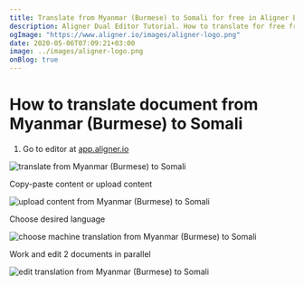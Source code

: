 ```yaml
---
title: Translate from Myanmar (Burmese) to Somali for free in Aligner Editor
description: Aligner Dual Editor Tutorial. How to translate for free from Myanmar (Burmese) to Somali. Aligner is multilingual document management platform. 
ogImage: "https://www.aligner.io/images/aligner-logo.png"
date: 2020-05-06T07:09:21+03:00
image: ../images/aligner-logo.png
onBlog: true
---
```


# How to translate document from Myanmar (Burmese) to Somali

1. Go to editor at [app.aligner.io](https://app.aligner.io "Aligner App web page")

![translate from Myanmar (Burmese) to Somali](../aligner-blank-editor.png "translate from Myanmar (Burmese) to Somali")

Copy-paste content or upload content

![upload content from Myanmar (Burmese) to Somali](../aligner-uploaded-document.png "upload content from Myanmar (Burmese) to Somali")

Choose desired language

![choose machine translation from Myanmar (Burmese) to Somali](../aligner-language-dropdown.png "choose machine translation from Myanmar (Burmese) to Somali")

Work and edit 2 documents in parallel

![edit translation from Myanmar (Burmese) to Somali](../aligner-double-sitded-editor.png "edit translation from Myanmar (Burmese) to Somali")

